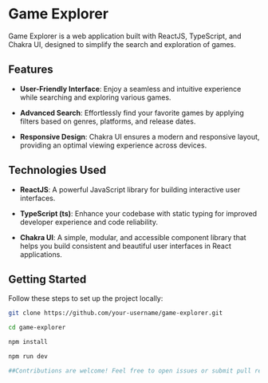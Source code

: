 # Game Explorer

Game Explorer is a web application built with ReactJS, TypeScript, and Chakra UI, designed to simplify the search and exploration of games.

## Features

- **User-Friendly Interface**: Enjoy a seamless and intuitive experience while searching and exploring various games.

- **Advanced Search**: Effortlessly find your favorite games by applying filters based on genres, platforms, and release dates.

- **Responsive Design**: Chakra UI ensures a modern and responsive layout, providing an optimal viewing experience across devices.

## Technologies Used

- **ReactJS**: A powerful JavaScript library for building interactive user interfaces.

- **TypeScript (ts)**: Enhance your codebase with static typing for improved developer experience and code reliability.

- **Chakra UI**: A simple, modular, and accessible component library that helps you build consistent and beautiful user interfaces in React applications.

## Getting Started

Follow these steps to set up the project locally:


   ```bash
   git clone https://github.com/your-username/game-explorer.git 

   cd game-explorer
   
   npm install

   npm run dev

##Contributions are welcome! Feel free to open issues or submit pull requests to improve the functionality or design.
